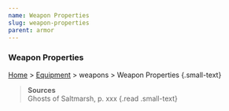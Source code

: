 ```yaml
---
name: Weapon Properties
slug: weapon-properties
parent: armor
---
```

### Weapon Properties
[Home](dm-operations-center) > [Equipment](equipment) > weapons > Weapon Properties {.small-text}

> **Sources** <br/>
> Ghosts of Saltmarsh, p. xxx
{.read .small-text}
